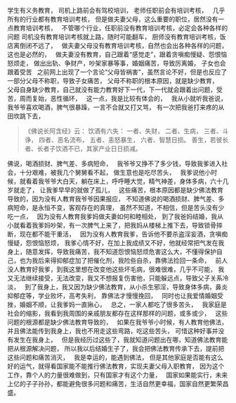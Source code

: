 学生有义务教育，
司机上路前会有驾校培训，
老师任职前会有培训考核，
&nbsp;
几乎所有的行业都有教育培训考核，
但是做夫妻父母，这么重要的职位，居然没有一点教育培训考核，
&nbsp;
不管哪个行业，任职前没有教育培训考核，必定会各种各样的问题
司机没有教育培训考核就上路，随时可能翻车，
厨师没有教育培训考核，饭店离倒闭不远了，
&nbsp;
做夫妻父母没有教育培训考核，自然也会出各种各样的问题，这也是必然的，
&nbsp;
做夫妻没有教育，自己跟着“感觉走”，跟着贪嗔痴慢疑、怨恨恼怒烦走，
做出出轨、争财产，吵架家暴等事，婚姻痛苦，导致厉离婚，
子女也会跟着受苦
&nbsp;
之前网上出现了一个言论“父母皆祸害”，虽然言论不好，但是也反应了一部分父母不称职，导致子女痛苦，
父母不称职的根本原因，就是缺少教育，
&nbsp;
父母自身缺少教育，自己就没有能力教育好下一代，下一代就会跟着出问题，受苦，周而复始，恶性循环，
&nbsp;
这一点，我是比较有体会的，
&nbsp;
我从小就听我爸说，我爷爷喜欢喝酒，脾气很暴躁，一言不合就又打又骂，
有一次把我爸打来疼的从田坎跳下去，
&nbsp;
> 《佛说长阿含经》云：
>  饮酒有六失： 
> 一者、失财， 
> 二者、生病，
>  三者、斗诤， 
> 四者、恶名流布，
>  五者、恚怒暴生， 
> 六者、智慧日损。 
> 善生，若彼长者、长者子饮酒不已，其家产业日日损减。

佛说，喝酒损财、脾气差、多病短命，
&nbsp;
我爷爷又挣不了多少钱，导致我爹进入社会，十分艰难，被我几个舅舅看不起，
做生意也是吃尽苦头，
&nbsp;
我爹说他小时候，就看着我爷爷大白天，躺在床上，呼呼睡大觉，精气神差，身体多病，六十几岁就走了，
让我爹早早的就做了孤儿，
&nbsp;
这些痛苦，根本原因都是缺少佛法教育导致的，因为没有人教育我爷爷因果报应，
不知道佛说的喝酒损财、脾气差、多病短命，是永恒不变，客观存在的真理，
虽然不知道，不相信，但是苦头没有少吃一点，
&nbsp;
因为没有人教育我爹妈做夫妻如何和睦相处，
到了我爸妈结婚，我从小就看着我爹妈吵架，有一次脾气上来了，把我妈从楼梯上推下去，导致锁骨摔断，现在都不能干重活，
&nbsp;
因为没有人教育我爹，告诉他不要杀盗淫妄酒，贪嗔痴慢疑，怨恨恼怒烦，
我爹心情不好，在加上我成绩又不好，他就经常把气发在我身上，随意发挥，导致我痛苦，我不知道怨恨恼怒烦危害这么大，不懂得保护自己，也为我后来得抑郁症加了把催化剂，我险些自杀，靠佛法捡回一条命，
&nbsp;
前人没人教育好我爹，到我这里想在改变他这些坏毛病，很难很难，几乎不可能，
我又无法继续接受，无法改变，我又不想报复伤害他，只能躲远点，导致父子关系冷淡，
&nbsp;
到了我身上，我又因为缺少佛法教育，从小杀生邪淫，导致身体多病，鼻炎抑郁症等，学业败坏，高考失利，
靠佛法才慢慢挽回，
&nbsp;
同时也让我爱情婚姻受挫，婚姻不顺，让我爹妈一直揪心，
&nbsp;
总之，一家人都吃了很多苦头，
&nbsp;
我家庭是社会的缩影，我看到我周围的亲戚朋友都存在这样那样的问题，或多或少，
&nbsp;
这些问题的根源都是缺少佛法教育导致的，
&nbsp;
如果在我爷爷小时候，有人教育他佛法，并且佛法能传到我身上，我也不用走这些弯路，吃这些苦头，
可惜这种好事并没有发生在我身上，
&nbsp;
但是我经历过这些了，我就知道问题出在哪，知道佛法教育能把从根源解决问题，
所以我以后结婚生子了，我会把佛法教育传承下去，提前把这些问题和痛苦消灭，
&nbsp;
我是幸运的，能遇到佛法，
但是其他家庭是否能有这么好的运气，就得看国家能不能推行佛法教育，实现夫妻父母入职教育，
因为这个工作，靠个人的力量很难做到，只有国家才有这个力量，
&nbsp;
国家如果能实行，未来上亿的子子孙孙，都能避免很多问题和痛苦，生活自然更幸福，国家自然更繁荣昌盛。




